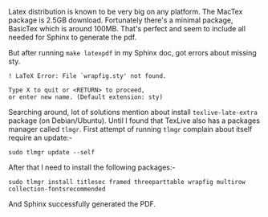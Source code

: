 <!-- 
.. title: Generating Sphinx PDF on MacOS X
.. slug: sphinx-pdf-on-osx
.. date: 2015/08/31 10:48:01
.. tags: sphinx, rst, latex, pdflatex, pdf
.. link: 
.. description: Generating PDF for Sphinx documentation tools on MacOS X
.. type: text
-->

Latex distribution is known to be very big on any platform. The MacTex package is 2.5GB download. Fortunately there's a minimal package, BasicTex which is around 100MB. That's perfect and seem to include all needed for Sphinx to generate the pdf.

But after running `make latexpdf` in my Sphinx doc, got errors about missing sty.

    ! LaTeX Error: File `wrapfig.sty' not found.
    
    Type X to quit or <RETURN> to proceed,
    or enter new name. (Default extension: sty)
    
Searching around, lot of solutions mention about install `texlive-late-extra` package (on Debian/Ubuntu). Until I found that TexLive also has a packages manager called `tlmgr`. First attempt of running `tlmgr` complain about itself require an update:-

    sudo tlmgr update --self

After that I need to install the following packages:-

    sudo tlmgr install titlesec framed threeparttable wrapfig multirow collection-fontsrecommended

And Sphinx successfully generated the PDF.
